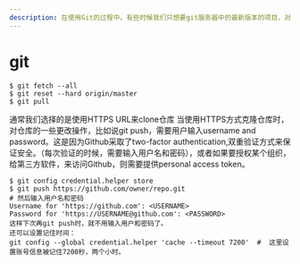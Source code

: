 ```yaml
---
description: 在使用Git的过程中，有些时候我们只想要git服务器中的最新版本的项目，对于本地的项目中修改不做任何理会，就需要用到Git pull的强制覆盖，具体代码如下
---
```


# git

```
$ git fetch --all
$ git reset --hard origin/master 
$ git pull
```

通常我们选择的是使用HTTPS URL来clone仓库 当使用HTTPS方式克隆仓库时，对仓库的一些更改操作，比如说git push，需要用户输入username and password。这是因为Github采取了two-factor authentication,双重验证方式来保证安全。（每次验证的时候，需要输入用户名和密码），或者如果要授权某个组织，给第三方软件，来访问Github，则需要提供personal access token。&#x20;

```
$ git config credential.helper store
$ git push https://github.com/owner/repo.git
# 然后输入用户名和密码
Username for 'https://github.com': <USERNAME>
Password for 'https://USERNAME@github.com': <PASSWORD>
这样下次再git push时，就不用输入用户和密码了。
还可以设置记住时间：
git config --global credential.helper 'cache --timeout 7200'  #  这里设置账号信息被记住7200秒，两个小时。

```

